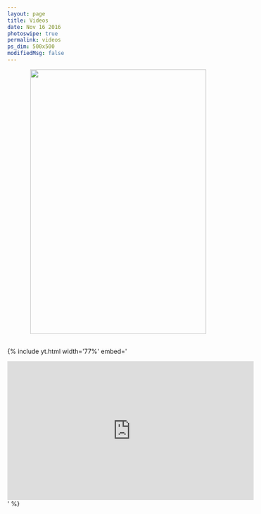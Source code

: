 ```yaml
---
layout: page
title: Videos
date: Nov 16 2016
photoswipe: true
permalink: videos
ps_dim: 500x500
modifiedMsg: false
---
```


<center><img src="https://www.fundraisingbrick.com/thermometer/thermgenerate.php?goal=1000000&current=537000&color=green&label=3" width="400" height="600"/></center>
<br>

{% include yt.html width='77%' embed='
<iframe width="560" height="315" src="https://player.vimeo.com/video/157221223?h=2df599f9ab&color=ffffff&portrait=0" frameborder="0" gesture="media" allow="encrypted-media" allowfullscreen></iframe>
' %}
